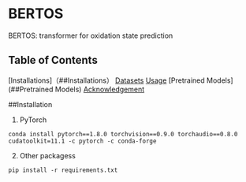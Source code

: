 # BERTOS
BERTOS: transformer for oxidation state prediction

## Table of Contents
[Installations]（##Installations）
[Datasets](##Datasets)
[Usage](##Usage)
[Pretrained Models](##Pretrained Models)
[Acknowledgement](##Acknowledgement)

##Installation
1. PyTorch 
```
conda install pytorch==1.8.0 torchvision==0.9.0 torchaudio==0.8.0 cudatoolkit=11.1 -c pytorch -c conda-forge
```
2. Other packagess

`pip install -r requirements.txt`


